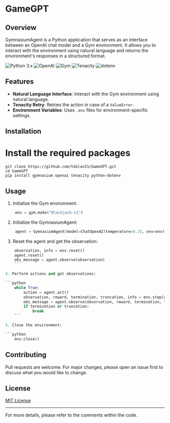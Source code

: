 # GameGPT

## Overview
GymnasiumAgent is a Python application that serves as an interface between an OpenAI chat model and a Gym environment. It allows you to interact with the environment using natural language and returns the environment's responses in a structured format.

![Python 3.x](https://img.shields.io/badge/python-3.x-blue)
![OpenAI](https://img.shields.io/badge/OpenAI-Chat_Model-green)
![Gym](https://img.shields.io/badge/Gym-Environment-red)
![Tenacity](https://img.shields.io/badge/Tenacity-Retry-yellow)
![dotenv](https://img.shields.io/badge/dotenv-Environment_Variables-purple)

## Features

- **Natural Language Interface**: Interact with the Gym environment using natural language.
- **Tenacity Retry**: Retries the action in case of a `ValueError`.
- **Environment Variables**: Uses `.env` files for environment-specific settings.

## Installation

# Install the required packages
```
git clone https://github.com/tdolan21/GameGPT.git
cd GameGPT
pip install gymnasium openai tenacity python-dotenv
```

## Usage

1. Initialize the Gym environment:

   ```python
    env = gym.make("Blackjack-v1")
   ```

2. Initialize the GymnasiumAgent:

   ```python
    agent = GymnasiumAgent(model=ChatOpenAI(temperature=0.2), env=env)
    ```

3. Reset the agent and get the observation:

```python
    observation, info = env.reset()
    agent.reset()
    obs_message = agent.observe(observation)
    ```

4. Perform actions and get observations:

```python
    while True:
        action = agent.act()
        observation, reward, termination, truncation, info = env.step(action)
        obs_message = agent.observe(observation, reward, termination, truncation, info)
        if termination or truncation:
            break
    ```

5. Close the environment:

```python
    env.close()
```

## Contributing

Pull requests are welcome. For major changes, please open an issue first to discuss what you would like to change.

## License

[MIT License](LICENSE)

---

For more details, please refer to the comments within the code.
